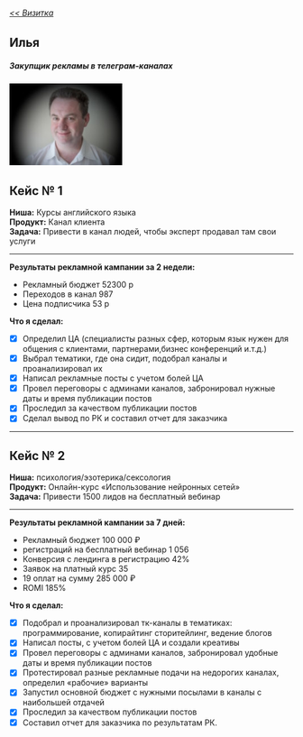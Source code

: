 ###### [<< Визитка](./#)
## Илья
##### Закупщик рекламы в телеграм-каналах
![Alt Text](Pictures/photo1.jpg "Илья")

## Кейс № 1

**Ниша:** 		Курсы английского языка  
**Продукт:**    Канал клиента  
**Задача:**  	Привести в канал людей, чтобы эксперт продавал там свои услуги  
___

**Результаты рекламной кампании за 2 недели:**

* Рекламный бюджет 		52300 р  
* Переходов в канал  	987  
* Цена подписчика 		53 р  

 **Что я сделал:**

- [x] Определил ЦА (специалисты разных сфер, которым язык нужен для общения с клиентами, партнерами,бизнес конференций и.т.д.)
- [x] Выбрал тематики, где она сидит, подобрал каналы и проанализировал их
- [x] Написал рекламные посты с учетом болей ЦА
- [x] Провел переговоры с админами каналов, забронировал нужные даты и время публикации постов
- [x] Проследил за качеством публикации постов
- [x] Сделал вывод по РК и составил отчет для заказчика
___

## Кейс № 2

**Ниша:** 		психология/эзотерика/сексология  
**Продукт:**    Онлайн-курс «Использование нейронных сетей»  
**Задача:**  	Привести 1500 лидов на бесплатный вебинар  
___

 **Результаты рекламной кампании за 7 дней:**

* Рекламный бюджет 		100 000 ₽
* регистраций на бесплатный вебинар 1 056
* Конверсия с лендинга в регистрацию 42%
* Заявок на платный курс 35
* 19 оплат на сумму 285 000 ₽
* ROMI 185%


**Что я сделал:**

- [x] Подобрал и проанализировал тк-каналы в тематиках: программирование, копирайтинг сторитейлинг, ведение блогов
- [x] Написал посты, с учетом болей ЦА и создали креативы
- [x] Провел переговоры с админами каналов, забронировал удобные даты и время публикации постов
- [x] Протестировал разные рекламные подачи на недорогих каналах, определил «рабочие» варианты
- [x] Запустил основной бюджет с нужными посылами в каналы с наибольшей отдачей
- [x] Проследил за качеством публикации постов
- [x] Составил отчет для заказчика по результатам РК.